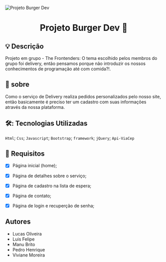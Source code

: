 ![Projeto Burger Dev](https://user-images.githubusercontent.com/116844110/205471410-a0891f31-8216-42a3-b230-9134aed66065.png)
# <h1 align="center">Projeto Burger Dev 🍔</h1>
## :bulb: Descrição 
Projeto em grupo - The Frontenders:
O tema escolhido pelos membros do grupo foi delivery, então pensamos porque não introduzir os nossos conhecimentos de programação até com comida?!.
## :rocket: sobre  
Como o serviço de Delivery realiza pedidos personalizados pelo nosso site, então basicamente é preciso ter um cadastro com suas informações através da nossa plataforma.

## 🛠️: Tecnologias Utilizadas
`Html`;
`Css`;
`Javascript`;
`Bootstrap`;
`framework`;
`jQuery`;
`Api-ViaCep`


## :memo: Requisitos 
- [x] Página inicial (home);
- [x] Página de detalhes sobre o serviço;
- [x] Página de cadastro na lista de espera;
- [x] Página de contato;
- [x] Página de login e recuperção de senha;


## Autores 
* Lucas Oliveira 
* Luis Felipe 
* Manu Brito
* Pedro Henrique
* Viviane Moreira
